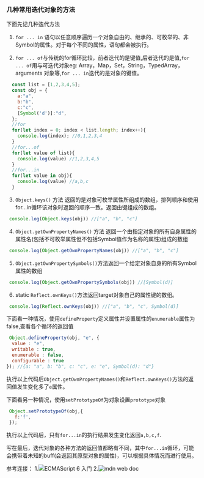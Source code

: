 ### 几种常用迭代对象的方法

下面先记几种迭代方法

1. `for ... in` 语句以任意顺序遍历一个对象自由的、继承的、可枚举的、非Symbol的属性。对于每个不同的属性，语句都会被执行。

2. `for ... of`与传统的for循环比较，前者迭代的是键值,后者迭代的是值,`for ... of`用与可迭代对象eg: Array，Map，Set，String，TypedArray，arguments 对象等,`for ... in`迭代的是对象的键值。

  ```js
    const list = [1,2,3,4,5];
    const obj = {
      a:"a",
      b:"b",
      c:"c",
      [Symbol('d')]:"d",
    };
    //for
    for(let index = 0; index < list.length; index++){
      console.log(index); //0,1,2,3,4
    }
    //for...of
    for(let value of list){
      console.log(value) //1,2,3,4,5
    }
    //for...in
    for(let value in obj){
      console.log(value) //a,b,c
    }
  ```

3. `Object.keys()` 方法 返回的是对象可枚举属性所组成的数组，排列顺序和使用for...in循环该对象时返回的顺序一致。返回由键组成的数组。

  ```js
   console.log(Object.keys(obj)) //["a", "b", "c"]
  ```
   
4. `Object.getOwnPropertyNames()` 方法 返回一个由指定对象的所有自身属性的属性名(包括不可枚举属性但不包括Symbol值作为名称的属性)组成的数组

  ```js
   console.log(Object.getOwnPropertyNames(obj)) //["a", "b", "c"]
  ```
   
5. `Object.getOwnPropertySymbols()`方法返回一个给定对象自身的所有Symbol属性的数组

  ```js
   console.log(Object.getOwnPropertySymbols(obj)) //[Symbol(d)]
  ```

6. static `Reflect.ownKeys()`方法返回target对象自己的属性键的数组。
  ```js
   console.log(Reflect.ownKeys(obj)) //["a", "b", "c", Symbol(d)]
  ``` 


下面看一种情况，使用`defineProperty`定义属性并设置属性的`enumerable`属性为false,查看各个循环的返回值
```js
 Object.defineProperty(obj, "e", {
  value : "e",
  writable : true,
  enumerable : false,
  configurable : true
}); //{a: "a", b: "b", c: "c", e: "e", Symbol(d): "d"}
```
执行以上代码后`Object.getOwnPropertyNames()`和`Reflect.ownKeys()`方法的返回值发生变化多了`e`属性。


下面看另一种情况，使用`setPrototypeOf`为对象设置`prototype`对象
```js
 Object.setPrototypeOf(obj,{
   f:'f',
 });
```
执行以上代码后，只有`for...in`的执行结果发生变化返回`a,b,c,f`. 

写在最后，迭代对象的各种方法的返回值都略有不同，其中`for...in`循环，可能会携带着未知的buff(会返回其原型对象的属性)，可以根据具体情况而进行使用。


  参考连接：
  1.![ECMAScript 6 入门](http://es6.ruanyifeng.com/#docs/object)
  2.![mdn web doc](https://developer.mozilla.org/zh-CN/docs/Web/JavaScript/Reference/Global_Objects/Object/GetPrototypeOf)






